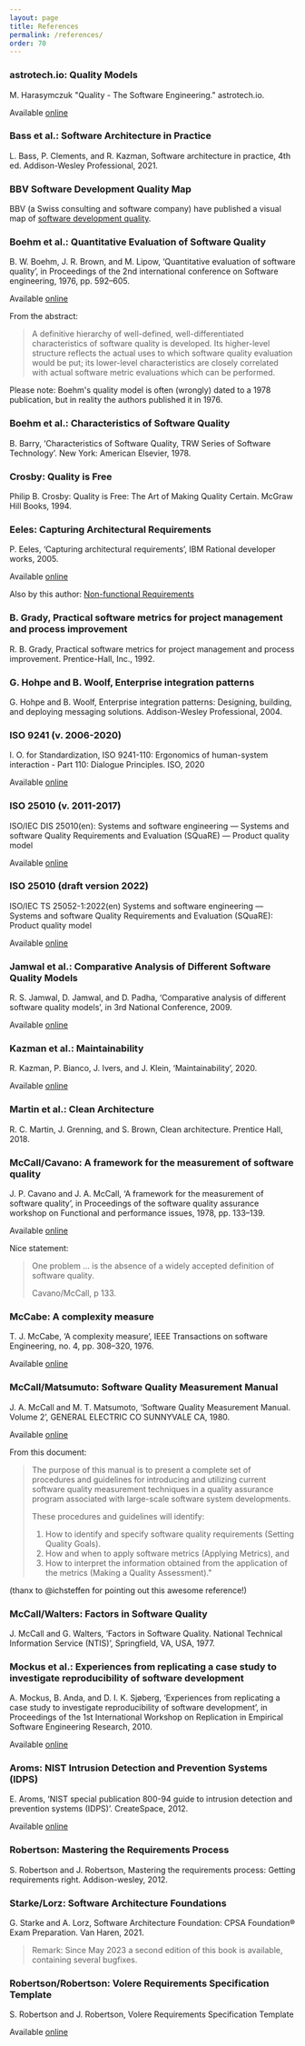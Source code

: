 ```yaml
---
layout: page
title: References
permalink: /references/
order: 70
---
```


<a id="astrotech"></a>
### astrotech.io: Quality Models

M. Harasymczuk "Quality - The Software Engineering." astrotech.io. 

Available [online](https://dev.astrotech.io/sonarqube/quality-models.html)

<a id="bass2021software"></a>

### Bass et al.: Software Architecture in Practice

L. Bass, P. Clements, and R. Kazman, Software architecture in practice, 4th ed. Addison-Wesley Professional, 2021.

<a id="bbvquality"></a>
### BBV Software Development Quality Map

BBV (a Swiss consulting and software company) have published a visual map of [software development quality](https://quality.bbv.ch/).



<a id="boehm1976quantitative"></a>
### Boehm et al.: Quantitative Evaluation of Software Quality

B. W. Boehm, J. R. Brown, and M. Lipow, ‘Quantitative evaluation of software quality’, in Proceedings of the 2nd international conference on Software engineering, 1976, pp. 592–605.

Available [online](https://dl.acm.org/doi/10.5555/800253.807736)

From the abstract:

>A definitive hierarchy of well-defined, well-differentiated characteristics of software quality is developed. 
>Its higher-level structure reflects the actual uses to which software quality evaluation would be put; its lower-level characteristics are closely correlated with actual software metric evaluations which can be performed.

Please note: Boehm's quality model is often (wrongly) dated to a 1978 publication, but in reality the authors published it in 1976.

<a id="boehm1978characteristics"></a>
### Boehm et al.: Characteristics of Software Quality

B. Barry, ‘Characteristics of Software Quality, TRW Series of Software Technology’. New York: American Elsevier, 1978.

<a id="crosby-quality"></a>
### Crosby: Quality is Free

Philip B. Crosby: Quality is Free: The Art of Making Quality Certain. McGraw Hill Books, 1994.

<a id="eeles2005capturing"></a>
### Eeles: Capturing Architectural Requirements

P. Eeles, ‘Capturing architectural requirements’, IBM Rational developer works, 2005.

Available [online](https://web.archive.org/web/20201112020231/http://www.ibm.com/developerworks/rational/library/4706.html#N100A7) 

Also by this author: [Non-functional Requirements](https://pdfs.semanticscholar.org/f3bb/91080c4573f6f78f30bc5b48bda3ef252bf2.pdf)

<a id="grady1992practical"></a>
### B. Grady, Practical software metrics for project management and process improvement

R. B. Grady, Practical software metrics for project management and process improvement. Prentice-Hall, Inc., 1992.

<a id="hohpe2004enterprise"></a>
### G. Hohpe and B. Woolf, Enterprise integration patterns

G. Hohpe and B. Woolf, Enterprise integration patterns: Designing, building, and deploying messaging solutions. Addison-Wesley Professional, 2004.

<a id="iso-9241-110"></a>
### ISO 9241 (v. 2006-2020)

I. O. for Standardization, ISO 9241-110: Ergonomics of human-system interaction - Part 110: Dialogue Principles. ISO, 2020

Available [online](https://www.iso.org/obp/ui/#iso:std:iso:9241:-110:ed-2:v1:en)

<a id="iso-25010-2011"></a>
### ISO 25010 (v. 2011-2017)

ISO/IEC DIS 25010(en): Systems and software engineering — Systems and software Quality Requirements and Evaluation (SQuaRE) — Product quality model

Available [online](https://www.iso.org/obp/ui/#iso:std:iso-iec:25010:dis:ed-2:v1:en)

<a id="iso-25010-2022"></a>
### ISO 25010 (draft version 2022)

ISO/IEC TS 25052-1:2022(en)
Systems and software engineering — Systems and software Quality Requirements and Evaluation (SQuaRE): Product quality model

Available [online](https://www.iso.org/obp/ui/#iso:std:iso-iec:25010:dis:ed-2:v1:en)

<a id="jamwal"></a>
### Jamwal et al.: Comparative Analysis of Different Software Quality Models

R. S. Jamwal, D. Jamwal, and D. Padha, ‘Comparative analysis of different software quality models’, in 3rd National Conference, 2009.

Available [online](https://docplayer.net/15320992-Comparative-analysis-of-different-software-quality-models.html)

<a id="kazman-maintainability"></a>
### Kazman et al.: Maintainability

R. Kazman, P. Bianco, J. Ivers, and J. Klein, ‘Maintainability’, 2020.

Available [online](https://resources.sei.cmu.edu/asset_files/TechnicalReport/2020_005_001_650490.pdf)

<a id="martin-clean-architecture"></a>
### Martin et al.: Clean Architecture

R. C. Martin, J. Grenning, and S. Brown, Clean architecture.
Prentice Hall, 2018.

<a id="mccall"></a>
### McCall/Cavano: A framework for the measurement of software quality 

J. P. Cavano and J. A. McCall, ‘A framework for the measurement of software quality’, in Proceedings of the software quality assurance workshop on Functional and performance issues, 1978, pp. 133–139.

Available [online](https://doi.org/10.1145/953579.811113)

Nice statement: 

>One problem ... is the absence of a widely accepted definition of software quality.
>
>Cavano/McCall, p 133.

<a id="mccabe1976complexity"></a>
### McCabe: A complexity measure

T. J. McCabe, ‘A complexity measure’, IEEE Transactions on software Engineering, no. 4, pp. 308–320, 1976. 

Available [online](https://www.cs.mtsu.edu/~untch/6050/private/McCabe1976.pdf)

<a id="mccall1980software"></a>
### McCall/Matsumuto: Software Quality Measurement Manual 

J. A. McCall and M. T. Matsumoto, ‘Software Quality Measurement Manual. Volume 2’, GENERAL ELECTRIC CO SUNNYVALE CA, 1980.

Available [online](https://apps.dtic.mil/sti/pdfs/ADA086986.pdf)

From this document:

>The purpose of this manual is to present a complete set of procedures and guidelines for introducing and utilizing current software quality measurement techniques in a quality assurance program associated with large-scale software system developments.
>
>These procedures and guidelines will identify:
>
>1. How to identify and specify software quality requirements (Setting Quality Goals).
>2. How and when to apply software metrics (Applying Metrics), and
>3. How to interpret the information obtained from the application of the metrics (Making a Quality Assessment)."


(thanx to @ichsteffen for pointing out this awesome reference!)

<a id="mccall1977factors"></a>
### McCall/Walters: Factors in Software Quality

J. McCall and G. Walters, ‘Factors in Software Quality. National Technical Information Service (NTIS)’, Springfield, VA, USA, 1977.

<a id="mockus2010experiences"></a>
### Mockus et al.: Experiences from replicating a case study to investigate reproducibility of software development

A. Mockus, B. Anda, and D. I. K. Sjøberg, ‘Experiences from replicating a case study to investigate reproducibility of software development’, in Proceedings of the 1st International Workshop on Replication in Empirical Software Engineering Research, 2010.

Available [online](https://www.academia.edu/download/48902272/Experiences_from_replicating_a_case_stud20160917-12517-1j07fpz.pdf)

<a id="nist-idps"></a>
### Aroms: NIST Intrusion Detection and Prevention Systems (IDPS)

E. Aroms, ‘NIST special publication 800-94 guide to intrusion detection and prevention systems (IDPS)’. CreateSpace, 2012.

Available [online](https://nvlpubs.nist.gov/nistpubs/Legacy/SP/nistspecialpublication800-94.pdf)

<a id="robertson2012mastering"></a>
### Robertson: Mastering the Requirements Process 

S. Robertson and J. Robertson, Mastering the requirements process: Getting requirements right. Addison-wesley, 2012.

<a id="starke2021software"></a>
### Starke/Lorz: Software Architecture Foundations 

G. Starke and A. Lorz, Software Architecture Foundation: CPSA Foundation® Exam Preparation. Van Haren, 2021.

>Remark: Since May 2023 a second edition of this book is available, containing several bugfixes.


<a id="volere"></a>
### Robertson/Robertson: Volere Requirements Specification Template

S. Robertson and J. Robertson, Volere Requirements Specification Template

Available [online](https://www.cin.ufpe.br/~in1020/docs/publicacoes/Volere_template16.pdf)

